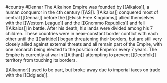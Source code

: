 #country #Dennar
The Alkainon Empire was founded by [[Alkaios]], a human conqueror in the 4th century [[AS]]. [[Alkaios]] conquered most of central [[Dennar]] before the [[Elvish Free Kingdoms]] allied themselves with the [[Western League]] and the [[Gnommo Republics]] and fell [[Alkaios]] in battle. After his death, his lands were divided among his 7 children. These countries were in near-constant border conflict with each other until the [[Darktide]] began threatening their borders, but are still very closely allied against external threats and all remain part of the Empire, with one monarch being elected to the position of Emperor every 7 years. The Empire is currently at war in [[Althan]] attempting to prevent [[Deepfolk]] territory from touching its borders.

[[Alkannor]] used to be part, but broke away due to imperial taxes on trade with the [[Eldglade]].